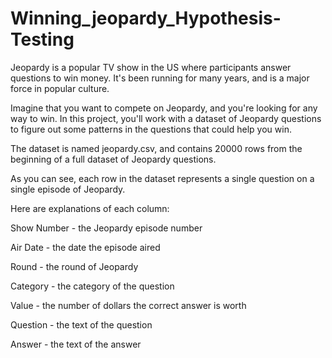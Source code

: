 # Winning_jeopardy_Hypothesis-Testing
Jeopardy is a popular TV show in the US where participants answer questions to win money. It's been running for many years, and is a major force in popular culture.

Imagine that you want to compete on Jeopardy, and you're looking for any way to win. In this project, you'll work with a dataset of Jeopardy questions to figure out some patterns in the questions that could help you win.

The dataset is named jeopardy.csv, and contains 20000 rows from the beginning of a full dataset of Jeopardy questions.

As you can see, each row in the dataset represents a single question on a single episode of Jeopardy.

 Here are explanations of each column:

Show Number - the Jeopardy episode number

Air Date - the date the episode aired

Round - the round of Jeopardy

Category - the category of the question

Value - the number of dollars the correct answer is worth

Question - the text of the question

Answer - the text of the answer

